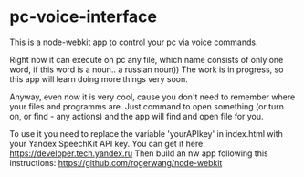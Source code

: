 pc-voice-interface
==================

This is a node-webkit app to control your pc via voice commands.

Right now it can execute on pc any file, which name consists of only one word, if this word is a noun.. a russian noun))
The work is in progress, so this app will learn doing more things very soon.

Anyway, even now it is very cool, cause you don't need to remember where your files and programms are. Just command to open something (or turn on, or find - any actions) and the app will find and open file for you.


To use it you need to replace the variable 'yourAPIkey' in index.html with your Yandex SpeechKit API key. You can get it here: https://developer.tech.yandex.ru
Then build an nw app following this instructions: https://github.com/rogerwang/node-webkit
